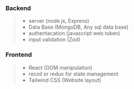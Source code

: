 ### Backend
> - server (node js, Express) 
> - Data Base (MongoDB, Any sql data base)
> - authentacation (javascript web token)
> - input validation (Zod)

### Frontend
> - React (DOM manipulation)
> - recoil or redux for state management
> - Tailwind CSS (Website layout)